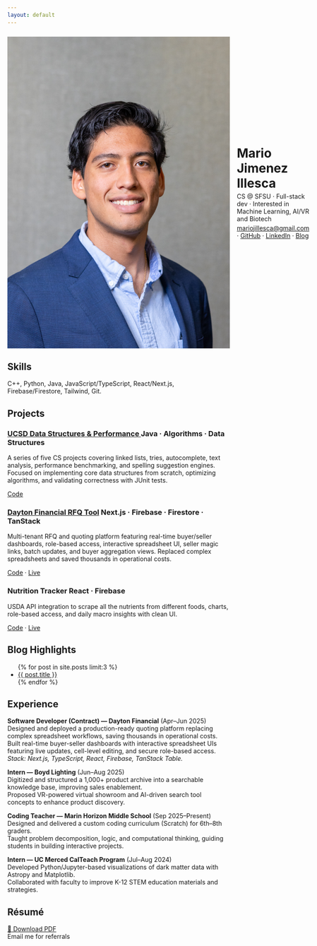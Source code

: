 ```yaml
---
layout: default
---
```


<link rel="stylesheet" href="/assets/style.css">


<div style="display:flex; align-items:center; gap:16px; margin-top:24px;">
  <img class="avatar" src="/assets/images/HeadShots097.jpg" alt="Mario Jimenez">
  <div>
    <h1 style="margin:0;">Mario Jimenez Illesca</h1>
    <p style="margin:4px 0 0 0;">CS @ SFSU · Full-stack dev · Interested in Machine Learning, AI/VR and Biotech</p>
    <p style="margin:4px 0 0 0;">
      <a href="mailto:mariojillesca@gmail.com">mariojillesca@gmail.com</a> · 
      <a href="https://github.com/nochinxx">GitHub</a> · 
      <a href="https://www.linkedin.com/in/mario-jimenez-7b9683206/">LinkedIn</a> · 
      <a href="/blog/">Blog</a>
    </p>
  </div>
</div>

## Skills

C++, Python, Java, JavaScript/TypeScript, React/Next.js, Firebase/Firestore, Tailwind, Git.

## Projects

<div class="grid">
  <div class="project-card">
    <h3><a href="{{ '/projects/ucsd-data-structures/' | relative_url }}">
      UCSD Data Structures & Performance
    </a>
      <span class="badge">Java · Algorithms · Data Structures</span>
    </h3>
    <p>
      A series of five CS projects covering linked lists, tries, autocomplete, text analysis, performance benchmarking, 
      and spelling suggestion engines. Focused on implementing core data structures from scratch, optimizing algorithms, 
      and validating correctness with JUnit tests. 
    </p>
    <p>
      <a href="https://github.com/nochinxx/ucsd-data-structures">Code</a>
    </p>
  </div>
</div>


<div class="grid">
  <div class="project-card">
    <h3><a href="{{ '/projects/dayton-sheets/' | relative_url }}">Dayton Financial RFQ Tool</a> 
      <span class="badge">Next.js · Firebase · Firestore · TanStack</span>
    </h3>
    <p>
      Multi-tenant RFQ and quoting platform featuring real-time buyer/seller dashboards, role-based access, interactive spreadsheet UI, seller magic links, batch updates, and buyer aggregation views. 
      Replaced complex spreadsheets and saved thousands in operational costs.
    </p>
    <p>
      <a href="https://github.com/nima64/Dayton-Sheets">Code</a> · 
      <a href="https://dayton-sheets-git-main-rintarouokabe12gmailcoms-projects.vercel.app/">Live</a>
    </p>
  </div>

  <div class="project-card">
    <h3>Nutrition Tracker <span class="badge">React · Firebase</span></h3>
    <p>
      USDA API integration to scrape all the nutrients from different foods, charts, role-based access, and daily macro insights with clean UI.
    </p>
    <p>
      <a href="https://github.com/nima64/nutrition-nextjs">Code</a> · 
      <a href="https://nutrition-nextjs.vercel.app/">Live</a>
    </p>
  </div>
</div>

## Blog Highlights

<ul>
  {% for post in site.posts limit:3 %}
    <li>
      <a href="{{ post.url }}">{{ post.title }}</a><br>
    </li>
  {% endfor %}
</ul>

## Experience

**Software Developer (Contract) — Dayton Financial** (Apr–Jun 2025)  
Designed and deployed a production-ready quoting platform replacing complex spreadsheet workflows, saving thousands in operational costs.  
Built real-time buyer-seller dashboards with interactive spreadsheet UIs featuring live updates, cell-level editing, and secure role-based access.  
*Stack: Next.js, TypeScript, React, Firebase, TanStack Table.*

**Intern — Boyd Lighting** (Jun–Aug 2025)  
Digitized and structured a 1,000+ product archive into a searchable knowledge base, improving sales enablement.  
Proposed VR-powered virtual showroom and AI-driven search tool concepts to enhance product discovery.  

**Coding Teacher — Marin Horizon Middle School** (Sep 2025–Present)  
Designed and delivered a custom coding curriculum (Scratch) for 6th–8th graders.  
Taught problem decomposition, logic, and computational thinking, guiding students in building interactive projects.  

**Intern — UC Merced CalTeach Program** (Jul–Aug 2024)  
Developed Python/Jupyter-based visualizations of dark matter data with Astropy and Matplotlib.  
Collaborated with faculty to improve K-12 STEM education materials and strategies.  

## Résumé

<p>
  <a href="assets/documents/SepResume.pdf">📄 Download PDF</a><br>
  <span>Email me for referrals</span>
</p>

